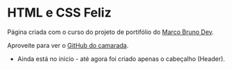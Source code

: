 # HTML e CSS Feliz

Página criada com o curso do projeto de portifólio do [Marco Bruno Dev](https://www.youtube.com/watch?v=CZPa3-1BKnY&list=PLirko8T4cEmzrH3jIJi7R7ufeqcpXYaLa&ab_channel=MarcoBruno).

Aproveite para ver o [GitHub do camarada](https://github.com/marcobrunodev).

* Ainda está no inicio - até agora foi criado apenas o cabeçalho (Header).
